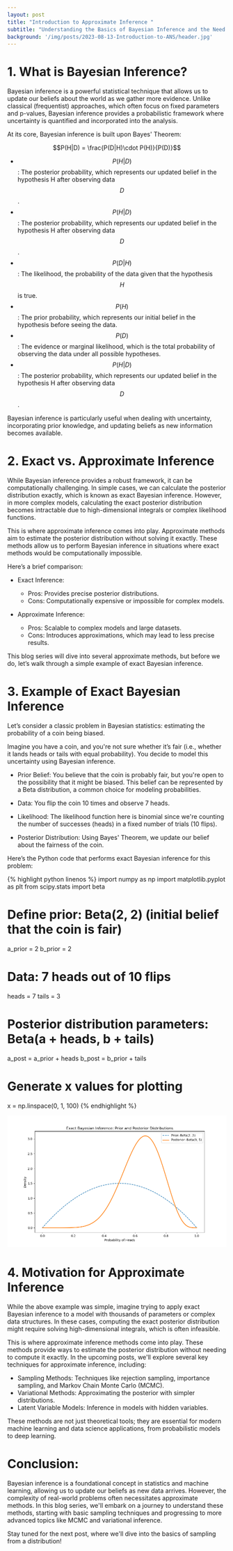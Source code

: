 ```yaml
---
layout: post
title: "Introduction to Approximate Inference "
subtitle: "Understanding the Basics of Bayesian Inference and the Need for Approximate Methods"
background: '/img/posts/2023-08-13-Introduction-to-ANS/header.jpg'
---
```

# 1. What is Bayesian Inference?

Bayesian inference is a powerful statistical technique that allows us to update our beliefs about the world as we gather more evidence. Unlike classical (frequentist) approaches, which often focus on fixed parameters and p-values, Bayesian inference provides a probabilistic framework where uncertainty is quantified and incorporated into the analysis.

At its core, Bayesian inference is built upon Bayes' Theorem:

$$P(H|D) = \frac{P(D|H)\cdot P(H)}{P(D)}$$

* $$P(H|D)$$: The posterior probability, which represents our updated belief in the hypothesis H after observing data $$D$$.
* $$P(H|D)$$: The posterior probability, which represents our updated belief in the hypothesis H after observing data $$D$$.
* $$P(D|H)$$: The likelihood, the probability of the data given that the hypothesis $$H$$ is true.
* $$P(H)$$: The prior probability, which represents our initial belief in the hypothesis before seeing the data.
* $$P(D)$$: The evidence or marginal likelihood, which is the total probability of observing the data under all possible hypotheses.
* $$P(H|D)$$: The posterior probability, which represents our updated belief in the hypothesis H after observing data $$D$$.

Bayesian inference is particularly useful when dealing with uncertainty, incorporating prior knowledge, and updating beliefs as new information becomes available.

# 2. Exact vs. Approximate Inference
  
While Bayesian inference provides a robust framework, it can be computationally challenging. In simple cases, we can calculate the posterior distribution exactly, which is known as exact Bayesian inference. However, in more complex models, calculating the exact posterior distribution becomes intractable due to high-dimensional integrals or complex likelihood functions.

This is where approximate inference comes into play. Approximate methods aim to estimate the posterior distribution without solving it exactly. These methods allow us to perform Bayesian inference in situations where exact methods would be computationally impossible.

Here’s a brief comparison:

   * Exact Inference:
       - Pros: Provides precise posterior distributions.
       - Cons: Computationally expensive or impossible for complex models.

   * Approximate Inference:
       - Pros: Scalable to complex models and large datasets.
       - Cons: Introduces approximations, which may lead to less precise results.

This blog series will dive into several approximate methods, but before we do, let’s walk through a simple example of exact Bayesian inference.

#  3. Example of Exact Bayesian Inference
Let’s consider a classic problem in Bayesian statistics: estimating the probability of a coin being biased.

Imagine you have a coin, and you're not sure whether it’s fair (i.e., whether it lands heads or tails with equal probability). You decide to model this uncertainty using Bayesian inference.

* Prior Belief: You believe that the coin is probably fair, but you're open to the possibility that it might be biased. This belief can be represented by a Beta distribution, a common choice for modeling probabilities.

* Data: You flip the coin 10 times and observe 7 heads.

* Likelihood: The likelihood function here is binomial since we're counting the number of successes (heads) in a fixed number of trials (10 flips).

* Posterior Distribution: Using Bayes' Theorem, we update our belief about the fairness of the coin.

Here’s the Python code that performs exact Bayesian inference for this problem:

{% highlight python linenos %}
import numpy as np
import matplotlib.pyplot as plt
from scipy.stats import beta

# Define prior: Beta(2, 2) (initial belief that the coin is fair)
a_prior = 2
b_prior = 2

# Data: 7 heads out of 10 flips
heads = 7
tails = 3

# Posterior distribution parameters: Beta(a + heads, b + tails)
a_post = a_prior + heads
b_post = b_prior + tails

# Generate x values for plotting
x = np.linspace(0, 1, 100)
{% endhighlight %}

![Imagetext](\img\posts\2024-08-16-Approximate-Inference\exactBayesianInference.png)

# 4. Motivation for Approximate Inference

While the above example was simple, imagine trying to apply exact Bayesian inference to a model with thousands of parameters or complex data structures. In these cases, computing the exact posterior distribution might require solving high-dimensional integrals, which is often infeasible.

This is where approximate inference methods come into play. These methods provide ways to estimate the posterior distribution without needing to compute it exactly. In the upcoming posts, we'll explore several key techniques for approximate inference, including:

* Sampling Methods: Techniques like rejection sampling, importance sampling, and Markov Chain Monte Carlo (MCMC).
* Variational Methods: Approximating the posterior with simpler distributions.
* Latent Variable Models: Inference in models with hidden variables.

These methods are not just theoretical tools; they are essential for modern machine learning and data science applications, from probabilistic models to deep learning.

# Conclusion:

Bayesian inference is a foundational concept in statistics and machine learning, allowing us to update our beliefs as new data arrives. However, the complexity of real-world problems often necessitates approximate methods. In this blog series, we'll embark on a journey to understand these methods, starting with basic sampling techniques and progressing to more advanced topics like MCMC and variational inference.

Stay tuned for the next post, where we'll dive into the basics of sampling from a distribution!